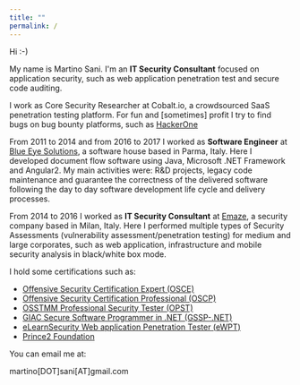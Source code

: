 ```yaml
---
title: ""
permalink: /
---
```


Hi :-)

My name is Martino Sani. I'm an <strong>IT Security Consultant</strong> focused on application security, such as web application penetration test and secure code auditing.

I work as Core Security Researcher at Cobalt.io, a crowdsourced SaaS penetration testing platform. For fun and [sometimes] profit I try to find bugs on bug bounty platforms, such as [HackerOne](https://hackerone.com/ilsani?sort_type=latest_disclosable_activity_at&filter=type%3Aall%20from%3Ailsani&page=1&range=forever)

From 2011 to 2014 and from 2016 to 2017 I worked as <strong>Software Engineer</strong> at [Blue Eye Solutions](href="http://www.besolutions.it/), a software house based in Parma, Italy. Here I developed document flow software using Java, Microsoft .NET Framework and Angular2. My main activities were: R&D projects, legacy code maintenance and guarantee the correctness of the delivered software following the day to day software development life cycle and delivery processes.

From 2014 to 2016 I worked as <strong>IT Security Consultant</strong> at [Emaze](href="https://www.emaze.net), a security company based in Milan, Italy. Here I performed multiple types of Security Assessments (vulnerability assessment/penetration testing) for medium and large corporates, such as web application, infrastructure and mobile security analysis in black/white box mode.

I hold some certifications such as:

- [Offensive Security Certification Expert (OSCE)](https://www.offensive-security.com/information-security-certifications/osce-offensive-security-certified-expert/)
- [Offensive Security Certification Professional (OSCP)](https://www.offensive-security.com/information-security-certifications/oscp-offensive-security-certified-professional)
- [OSSTMM Professional Security Tester (OPST)](http://www.isecom.org/certification/opst.html)
- [GIAC Secure Software Programmer in .NET (GSSP-.NET)](https://www.giac.org/certified-professional/martino-sani/151744)
- [eLearnSecurity Web application Penetration Tester (eWPT)](https://www.elearnsecurity.com/certification/ewpt/)
- [Prince2 Foundation](https://www.prince2.com/eur/what-is-prince2)

You can email me at:

martino[DOT]sani[AT]gmail.com

